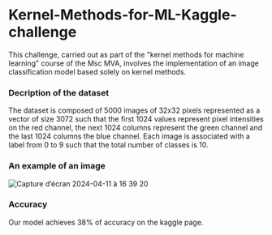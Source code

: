 # Kernel-Methods-for-ML-Kaggle-challenge
This challenge, carried out as part of the "kernel methods for machine learning" course of the Msc MVA, involves the implementation of an image classification model based solely on kernel methods. 

### Decription of the dataset
The dataset is composed of 5000 images of 32x32 pixels represented as a vector of size 3072 such that the first 1024 values represent pixel intensities on the red channel, the next 1024 columns represent the green channel and the last 1024 columns the blue channel.
Each image is associated with a label from 0 to 9 such that the total number of classes is 10.
### An example of an image 
![Capture d’écran 2024-04-11 à 16 39 20](https://github.com/L-Tocquec/Kernel-Methods-for-ML-Kaggle-challenge/assets/147623211/bb4ea0ea-c7eb-45aa-aff3-5204f2a57b4b)

### Accuracy
Our model achieves 38% of accuracy on the kaggle page.
